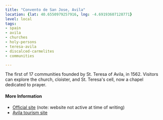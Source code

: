 ```yaml
---
title: "Convento de San Jose, Avila"
location: {lat: 40.6550979257916, lng: -4.69193607128771}
level: local
tags:
- spain
- avila
- churches
- holy-persons
- teresa-avila
- discalced-carmelites
- communities

---
```



The first of 17 communities founded by St. Teresa of Avila, in 1562. Visitors can explore the church, cloister, and St. Teresa's cell, now a chapel dedicated to prayer.

#### More Information

* [Official site](http://www.sanjosedeavila.es/) (note: website not active at time of writing)
* [Avila tourism site](https://www.avilaturismo.com/en/convent-and-church-of-san-jose)





